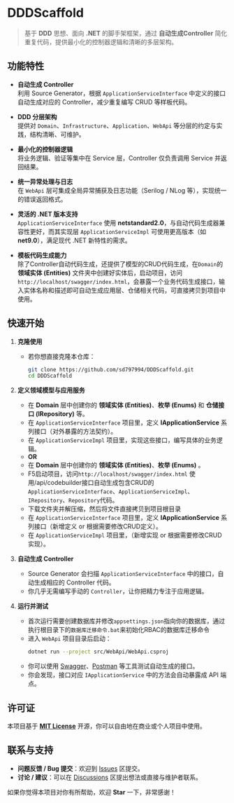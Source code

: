 # DDDScaffold

> 基于 **DDD** 思想、面向 **.NET** 的脚手架框架，通过 **自动生成Controller** 简化重复代码，提供最小化的控制器逻辑和清晰的多层架构。

## 功能特性

- **自动生成 Controller**  
  利用 Source Generator，根据 `ApplicationServiceInterface` 中定义的接口自动生成对应的 Controller，减少重复编写 CRUD 等样板代码。

- **DDD 分层架构**  
  提供对 `Domain`、`Infrastructure`、`Application`、`WebApi` 等分层的约定与实践，结构清晰、可维护。

- **最小化的控制器逻辑**  
  将业务逻辑、验证等集中在 Service 层，Controller 仅负责调用 Service 并返回结果。

- **统一异常处理与日志**  
  在 `WebApi` 层可集成全局异常捕获及日志功能（Serilog / NLog 等），实现统一的错误返回格式。

- **灵活的 .NET 版本支持**  
  `ApplicationServiceInterface` 使用 **netstandard2.0**，与自动代码生成器兼容性更好，而其实现层 `ApplicationServiceImpl` 可使用更高版本（如 **net9.0**），满足现代 .NET 新特性的需求。
  
- **模板代码生成能力**  
  除了Controller自动代码生成，还提供了模型的CRUD代码生成，在`Domain`的 **领域实体 (Entities)** 文件夹中创建好实体后，启动项目，访问`http://localhost/swagger/index.html`，会暴露一个业务代码生成接口，输入实体名称和描述即可自动生成应用层、仓储相关代码，可直接拷贝到项目中使用。

## 快速开始

1. **克隆使用**  
   - 若你想直接克隆本仓库：
     ```bash
     git clone https://github.com/sd797994/DDDScaffold.git
     cd DDDScaffold
     ```

2. **定义领域模型与应用服务**  
   - 在 **Domain** 层中创建你的 **领域实体 (Entities)**、**枚举 (Enums)** 和 **仓储接口 (IRepository)** 等。
   - 在 `ApplicationServiceInterface` 项目里，定义 **IApplicationService** 系列接口（对外暴露的方法契约）。
   - 在 `ApplicationServiceImpl` 项目里，实现这些接口，编写具体的业务逻辑。
   - **OR** 
   - 在 **Domain** 层中创建你的 **领域实体 (Entities)**、**枚举 (Enums)** 。
   - F5启动项目，访问`http://localhost/swagger/index.html` 使用/api/codebuilder接口自动生成包含CRUD的`ApplicationServiceInterface`、`ApplicationServiceImpl`、`IRepository`、`Repository`代码。
   - 下载文件夹并解压缩，然后将文件直接拷贝到项目根目录
   - 在 `ApplicationServiceInterface` 项目里，定义 **IApplicationService** 系列接口（新增定义 or 根据需要修改CRUD定义）。
   - 在 `ApplicationServiceImpl` 项目里，（新增实现 or 根据需要修改CRUD实现）。
   
3. **自动生成 Controller**  
   - Source Generator 会扫描 `ApplicationServiceInterface` 中的接口，自动生成相应的 Controller 代码。
   - 你几乎无需编写手动的 `Controller`，让你把精力专注于应用逻辑。

4. **运行并测试**  
   - 首次运行需要创建数据库并修改`appsettings.json`指向你的数据库，通过执行根目录下的`数据库迁移命令.bat`来初始化RBAC的数据库迁移命令
   - 进入 `WebApi` 项目目录后启动：
     ```bash
     dotnet run --project src/WebApi/WebApi.csproj
     ```
   - 你可以使用 [Swagger](https://swagger.io/tools/swagger-ui/)、[Postman](https://www.postman.com/) 等工具测试自动生成的接口。  
   - 你会发现，接口对应 `IApplicationService` 中的方法会自动暴露成 API 端点。

## 许可证

本项目基于 **[MIT License](./LICENSE)** 开源，你可以自由地在商业或个人项目中使用。

## 联系与支持

- **问题反馈 / Bug 提交**：欢迎到 [Issues](https://github.com/sd797994/DDDScaffold/issues) 区提交。  
- **讨论 / 建议**：可以在 [Discussions](https://github.com/sd797994/DDDScaffold/discussions) 区提出想法或直接与维护者联系。  

如果你觉得本项目对你有所帮助，欢迎 **Star** 一下，非常感谢！

